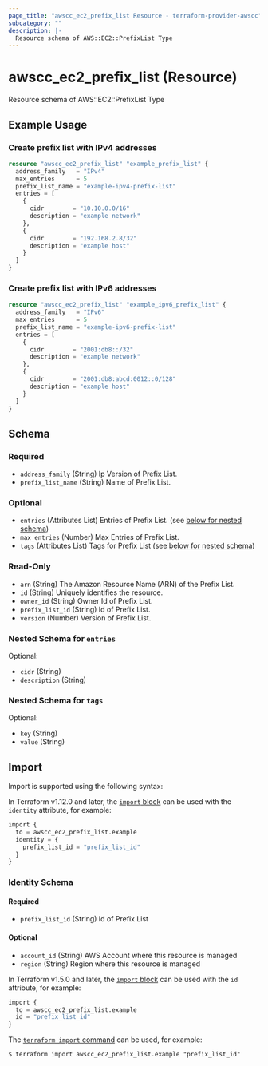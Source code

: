 ```yaml
---
page_title: "awscc_ec2_prefix_list Resource - terraform-provider-awscc"
subcategory: ""
description: |-
  Resource schema of AWS::EC2::PrefixList Type
---
```


# awscc_ec2_prefix_list (Resource)

Resource schema of AWS::EC2::PrefixList Type

## Example Usage

### Create prefix list with IPv4 addresses
```terraform
resource "awscc_ec2_prefix_list" "example_prefix_list" {
  address_family   = "IPv4"
  max_entries      = 5
  prefix_list_name = "example-ipv4-prefix-list"
  entries = [
    {
      cidr        = "10.10.0.0/16"
      description = "example network"
    },
    {
      cidr        = "192.168.2.8/32"
      description = "example host"
    }
  ]
}
```

### Create prefix list with IPv6 addresses
```terraform
resource "awscc_ec2_prefix_list" "example_ipv6_prefix_list" {
  address_family   = "IPv6"
  max_entries      = 5
  prefix_list_name = "example-ipv6-prefix-list"
  entries = [
    {
      cidr        = "2001:db8::/32"
      description = "example network"
    },
    {
      cidr        = "2001:db8:abcd:0012::0/128"
      description = "example host"
    }
  ]
}
```

<!-- schema generated by tfplugindocs -->
## Schema

### Required

- `address_family` (String) Ip Version of Prefix List.
- `prefix_list_name` (String) Name of Prefix List.

### Optional

- `entries` (Attributes List) Entries of Prefix List. (see [below for nested schema](#nestedatt--entries))
- `max_entries` (Number) Max Entries of Prefix List.
- `tags` (Attributes List) Tags for Prefix List (see [below for nested schema](#nestedatt--tags))

### Read-Only

- `arn` (String) The Amazon Resource Name (ARN) of the Prefix List.
- `id` (String) Uniquely identifies the resource.
- `owner_id` (String) Owner Id of Prefix List.
- `prefix_list_id` (String) Id of Prefix List.
- `version` (Number) Version of Prefix List.

<a id="nestedatt--entries"></a>
### Nested Schema for `entries`

Optional:

- `cidr` (String)
- `description` (String)


<a id="nestedatt--tags"></a>
### Nested Schema for `tags`

Optional:

- `key` (String)
- `value` (String)

## Import

Import is supported using the following syntax:

In Terraform v1.12.0 and later, the [`import` block](https://developer.hashicorp.com/terraform/language/import) can be used with the `identity` attribute, for example:

```terraform
import {
  to = awscc_ec2_prefix_list.example
  identity = {
    prefix_list_id = "prefix_list_id"
  }
}
```

<!-- schema generated by tfplugindocs -->
### Identity Schema

#### Required

- `prefix_list_id` (String) Id of Prefix List

#### Optional

- `account_id` (String) AWS Account where this resource is managed
- `region` (String) Region where this resource is managed

In Terraform v1.5.0 and later, the [`import` block](https://developer.hashicorp.com/terraform/language/import) can be used with the `id` attribute, for example:

```terraform
import {
  to = awscc_ec2_prefix_list.example
  id = "prefix_list_id"
}
```

The [`terraform import` command](https://developer.hashicorp.com/terraform/cli/commands/import) can be used, for example:

```shell
$ terraform import awscc_ec2_prefix_list.example "prefix_list_id"
```